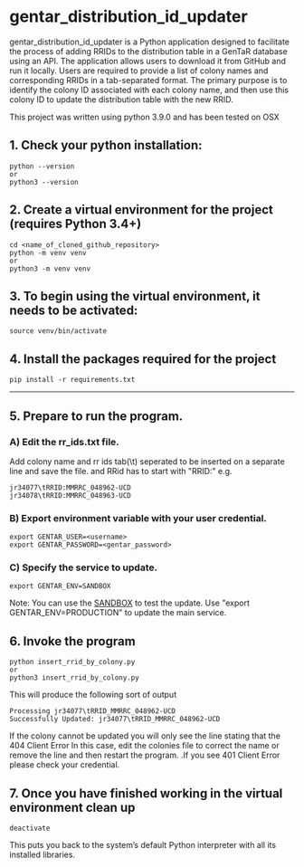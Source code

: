 # gentar_distribution_id_updater
gentar_distribution_id_updater is a Python application designed to facilitate the process of adding RRIDs to the distribution table in a GenTaR database using an API. 
The application allows users to download it from GitHub and run it locally. Users are required to provide a list of colony names and corresponding RRIDs in a tab-separated format.
The primary purpose is to identify the colony ID associated with each colony name, and then use this colony ID to update the distribution table with the new RRID.

This project was written using python 3.9.0
and has been tested on OSX

## 1. Check your python installation:

```
python --version
or
python3 --version
```

## 2. Create a virtual environment for the project (requires Python 3.4+)

```
cd <name_of_cloned_github_repository>
python -m venv venv
or
python3 -m venv venv
```

## 3. To begin using the virtual environment, it needs to be activated:

```
source venv/bin/activate
```

## 4. Install the packages required for the project

```
pip install -r requirements.txt
```
---
## 5. Prepare to run the program.

### A) Edit the rr_ids.txt file.

Add  colony name and rr ids tab(\t) seperated to be inserted on a separate line and save the file.
and RRid has to start with "RRID:" e.g.
```
jr34077\tRRID:MMRRC_048962-UCD
jr34078\tRRID:MMRRC_048963-UCD
```
### B) Export environment variable with your user credential.
```
export GENTAR_USER=<username>
export GENTAR_PASSWORD=<gentar_password>
```
### C) Specify the service to update.
```
export GENTAR_ENV=SANDBOX
```
Note: You can use the <a href="https://www.gentar.org/production-tracker-sandbox/#/">SANDBOX</a> to test the update.
Use "export GENTAR_ENV=PRODUCTION" to update the main service.

## 6. Invoke the program
```
python insert_rrid_by_colony.py
or
python3 insert_rrid_by_colony.py
```
This will produce the following sort of output
```
Processing jr34077\tRRID_MMRRC_048962-UCD
Successfully Updated: jr34077\tRRID_MMRRC_048962-UCD
```
If the colony cannot be updated  you will only see the line stating that the  404 Client Error In this case, edit the colonies file to correct the name or remove the line and then restart the program.
.If you see 401 Client Error please check your credential.
## 7. Once you have finished working in the virtual environment clean up

```
deactivate
```

This puts you back to the system’s default Python interpreter
with all its installed libraries.



